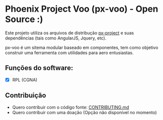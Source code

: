 # Phoenix Project Voo (px-voo) - Open Source :)

Este projeto utiliza os arquivos de distribução [px-project](https://github.com/wesleifreitas/px-project) e suas dependências (tais como AngularJS, Jquery, etc).

px-voo é um sitema modular baseado em componentes, tem como objetivo construir uma ferramenta com utilidades para aero entusiastas.

## Funções do software:

- [x] RPL (CGNA)

## Contribuição

* Quero contribuir com o código fonte: [CONTRIBUTING.md](CONTRIBUTING.md)
* Quero contribuir com uma doação (Opção não disponível no momento)
